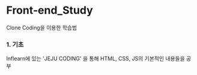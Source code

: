 # Front-end_Study

Clone Coding을 이용한 학습법



### 1. 기초

Inflearn에 있는 'JEJU CODING' 을 통해 HTML, CSS, JS의 기본적인 내용들을 공부
